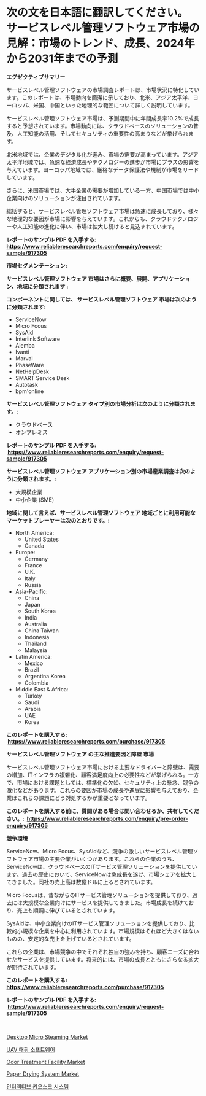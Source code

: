 <p><h1>次の文を日本語に翻訳してください。 サービスレベル管理ソフトウェア市場の見解：市場のトレンド、成長、2024年から2031年までの予測</h1></p><p><strong>エグゼクティブサマリー</strong></p>
<p><p>サービスレベル管理ソフトウェアの市場調査レポートは、市場状況に特化しています。このレポートは、市場動向を簡潔に示しており、北米、アジア太平洋、ヨーロッパ、米国、中国といった地理的な範囲について詳しく説明しています。</p><p>サービスレベル管理ソフトウェア市場は、予測期間中に年間成長率10.2%で成長すると予想されています。市場動向には、クラウドベースのソリューションの普及、人工知能の活用、そしてセキュリティの重要性の高まりなどが挙げられます。</p><p>北米地域では、企業のデジタル化が進み、市場の需要が高まっています。アジア太平洋地域では、急速な経済成長やテクノロジーの進歩が市場にプラスの影響を与えています。ヨーロッパ地域では、厳格なデータ保護法や規制が市場をリードしています。</p><p>さらに、米国市場では、大手企業の需要が増加している一方、中国市場では中小企業向けのソリューションが注目されています。</p><p>総括すると、サービスレベル管理ソフトウェア市場は急速に成長しており、様々な地理的な要因が市場に影響を与えています。これからも、クラウドテクノロジーや人工知能の進化に伴い、市場は拡大し続けると見込まれています。</p></p>
<p><strong>レポートのサンプル PDF を入手する: <a href="https://www.reliableresearchreports.com/enquiry/request-sample/917305">https://www.reliableresearchreports.com/enquiry/request-sample/917305</a></strong></p>
<p><strong>市場セグメンテーション:</strong></p>
<p><strong> サービスレベル管理ソフトウェア 市場はさらに概要、展開、アプリケーション、地域に分類されます :</strong></p>
<p><strong>コンポーネントに関しては、 サービスレベル管理ソフトウェア 市場は次のように分類されます: &nbsp;</strong></p>
<p><ul><li>ServiceNow</li><li>Micro Focus</li><li>SysAid</li><li>Interlink Software</li><li>Alemba</li><li>Ivanti</li><li>Marval</li><li>PhaseWare</li><li>NetHelpDesk</li><li>SMART Service Desk</li><li>Autotask</li><li>bpm'online</li></ul></p>
<p><strong> サービスレベル管理ソフトウェア タイプ別の市場分析は次のように分類されます。:</strong></p>
<p><ul><li>クラウドベース</li><li>オンプレミス</li></ul></p>
<p><strong>レポートのサンプル PDF を入手する: &nbsp;<a href="https://www.reliableresearchreports.com/enquiry/request-sample/917305">https://www.reliableresearchreports.com/enquiry/request-sample/917305</a></strong></p>
<p><strong> サービスレベル管理ソフトウェア アプリケーション別の市場産業調査は次のように分類されます。:</strong></p>
<p><ul><li>大規模企業</li><li>中小企業 (SME)</li></ul></p>
<p><strong>地域に関して言えば、サービスレベル管理ソフトウェア 地域ごとに利用可能なマーケットプレーヤーは次のとおりです。:</strong></p>
<p><ul>
    <li>
        North America:
        <ul>
            <li>United States</li>
            <li>Canada</li>
        </ul>
    </li>
    <li>
        Europe:
        <ul>
            <li>Germany</li>
            <li>France</li>
            <li>U.K.</li>
            <li>Italy</li>
            <li>Russia</li>
        </ul>
    </li>
    <li>
        Asia-Pacific:
        <ul>
            <li>China</li>
            <li>Japan</li>
            <li>South Korea</li>
            <li>India</li>
            <li>Australia</li>
            <li>China Taiwan</li>
            <li>Indonesia</li>
            <li>Thailand</li>
            <li>Malaysia</li>
        </ul>
    </li>
    <li>
        Latin America:
        <ul>
            <li>Mexico</li>
            <li>Brazil</li>
            <li>Argentina Korea</li>
            <li>Colombia</li>
        </ul>
    </li>
    <li>
        Middle East & Africa:
        <ul>
            <li>Turkey</li>
            <li>Saudi</li>
            <li>Arabia</li>
            <li>UAE</li>
            <li>Korea</li>
        </ul>
    </li>
    </ul></p>
<p><strong>このレポートを購入する: &nbsp;<a href="https://www.reliableresearchreports.com/purchase/917305">https://www.reliableresearchreports.com/purchase/917305</a></strong></p>
<p><strong>サービスレベル管理ソフトウェア の主な推進要因と障壁 市場</strong></p>
<p><p>サービスレベル管理ソフトウェア市場における主要なドライバーと障壁は、需要の増加、ITインフラの複雑化、顧客満足度向上の必要性などが挙げられる。一方で、市場における課題としては、標準化の欠如、セキュリティ上の懸念、競争の激化などがあります。これらの要因が市場の成長や進展に影響を与えており、企業はこれらの課題にどう対処するかが重要となっています。</p></p>
<p><strong>このレポートを購入する前に、質問がある場合は問い合わせるか、共有してください。:&nbsp; <a href="https://www.reliableresearchreports.com/enquiry/pre-order-enquiry/917305">https://www.reliableresearchreports.com/enquiry/pre-order-enquiry/917305</a></strong></p>
<p><strong>競争環境</strong></p>
<p><p>ServiceNow、Micro Focus、SysAidなど、競争の激しいサービスレベル管理ソフトウェア市場の主要企業がいくつかあります。これらの企業のうち、ServiceNowは、クラウドベースのITサービス管理ソリューションを提供しています。過去の歴史において、ServiceNowは急成長を遂げ、市場シェアを拡大してきました。同社の売上高は数億ドルに上るとされています。</p><p>Micro Focusは、昔ながらのITサービス管理ソリューションを提供しており、過去には大規模な企業向けにサービスを提供してきました。市場成長を続けており、売上も順調に伸びているとされています。</p><p>SysAidは、中小企業向けのITサービス管理ソリューションを提供しており、比較的小規模な企業を中心に利用されています。市場規模はそれほど大きくはないものの、安定的な売上を上げているとされています。</p><p>これらの企業は、市場競争の中でそれぞれ独自の強みを持ち、顧客ニーズに合わせたサービスを提供しています。将来的には、市場の成長とともにさらなる拡大が期待されています。</p></p>
<p><strong>このレポートを購入する: &nbsp; <a href="https://www.reliableresearchreports.com/purchase/917305">https://www.reliableresearchreports.com/purchase/917305</a></strong></p>
<p><strong>レポートのサンプル PDF を入手する: &nbsp;<a href="https://www.reliableresearchreports.com/enquiry/request-sample/917305">https://www.reliableresearchreports.com/enquiry/request-sample/917305</a></strong><strong></strong></p>
<p>&nbsp;</p>
<p><p><a href="https://issuu.com/reportprime-2/docs/desktop-micro-steaming-market-size-2030.pptx">Desktop Micro Steaming Market</a></p><p><a href="https://github.com/vs10l4sfg5c/Market-Research-Report-List-1/blob/main/3686056183331.md">UAV 매핑 소프트웨어</a></p><p><a href="https://issuu.com/reportprime-2/docs/odor-treatment-facility-market-size-2030.pptx">Odor Treatment Facility Market</a></p><p><a href="https://github.com/GroverBarry/Market-Research-Report-List-4/blob/main/paper-drying-system-market.md">Paper Drying System Market</a></p><p><a href="https://github.com/crfsywufhm81415/Market-Research-Report-List-1/blob/main/1558484183330.md">인터랙티브 키오스크 시스템</a></p></p>